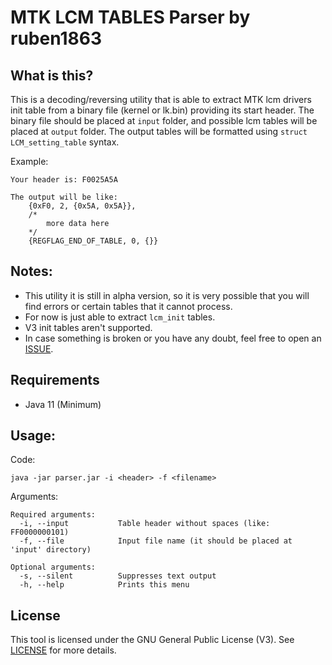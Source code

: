 # MTK LCM TABLES Parser by ruben1863

## What is this?
This is a decoding/reversing utility that is able to extract MTK lcm drivers init table from a binary file (kernel or lk.bin) providing its start header.
The binary file should be placed at `input` folder, and possible lcm tables will be placed at `output` folder.
The output tables will be formatted using `struct LCM_setting_table` syntax.

Example:
```
Your header is: F0025A5A

The output will be like:
	{0xF0, 2, {0x5A, 0x5A}},
	/*
		more data here
	*/
	{REGFLAG_END_OF_TABLE, 0, {}}
```

## Notes: 
- This utility it is still in alpha version, so it is very possible that you will find errors or certain tables that it cannot process.
- For now is just able to extract `lcm_init` tables. 
- V3 init tables aren't supported.
- In case something is broken or you have any doubt, feel free to open an [ISSUE](https://github.com/Ruben1863/mtk_lcm_tables_parser/issues "Issues").

## Requirements
* Java 11 (Minimum)

## Usage:
Code:
```
java -jar parser.jar -i <header> -f <filename>
```

Arguments:
```
Required arguments:
  -i, --input			Table header without spaces (like: FF0000000101)
  -f, --file			Input file name (it should be placed at 'input' directory)
  
Optional arguments:
  -s, --silent			Suppresses text output
  -h, --help			Prints this menu
```

## License
This tool is licensed under the GNU General Public License (V3). See [LICENSE](https://github.com/Ruben1863/mtk_lcm_tables_parser/blob/main/LICENSE) for more details.